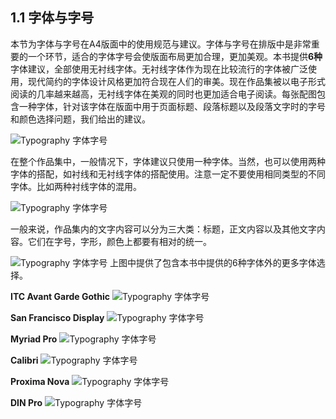 ## 1.1 字体与字号

本节为字体与字号在A4版面中的使用规范与建议。字体与字号在排版中是非常重要的一个环节，适合的字体字号会使版面布局更加合理，更加美观。本书提供**6种**字体建议，全部使用无衬线字体。无衬线字体作为现在比较流行的字体被广泛使用，现代简约的字体设计风格更加符合现在人们的审美。现在作品集被以电子形式阅读的几率越来越高，无衬线字体在美观的同时也更加适合电子阅读。每张配图包含一种字体，针对该字体在版面中用于页面标题、段落标题以及段落文字时的字号和颜色选择问题，我们给出的建议。

![Typography 字体字号](http://kitpic.makebi.net/2021/lk_03.jpg)

在整个作品集中，一般情况下，字体建议只使用一种字体。当然，也可以使用两种字体的搭配，如衬线和无衬线字体的搭配使用。注意一定不要使用相同类型的不同字体。比如两种衬线字体的混用。

![Typography 字体字号](http://kitpic.makebi.net/2021/lk_04.jpg)

一般来说，作品集内的文字内容可以分为三大类：标题，正文内容以及其他文字内容。它们在字号，字形，颜色上都要有相对的统一。

![Typography 字体字号](http://kitpic.makebi.net/2021/lk_05.jpg)
上图中提供了包含本书中提供的6种字体外的更多字体选择。

**ITC Avant Garde Gothic**
![Typography 字体字号](http://kitpic.makebi.net/2021/lk_06.jpg)

**San Francisco Display**
![Typography 字体字号](http://kitpic.makebi.net/2021/lk_07.jpg)

**Myriad Pro**
![Typography 字体字号](http://kitpic.makebi.net/2021/lk_08.jpg)

**Calibri**
![Typography 字体字号](http://kitpic.makebi.net/2021/lk_09.jpg)

**Proxima Nova**
![Typography 字体字号](http://kitpic.makebi.net/2021/lk_10.jpg)

**DIN Pro**
![Typography 字体字号](http://kitpic.makebi.net/2021/lk_11.jpg)
